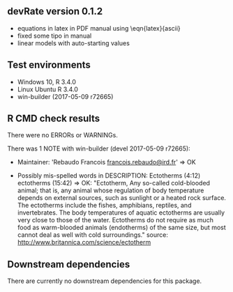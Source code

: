 ## devRate version 0.1.2
* equations in latex in PDF manual using \eqn{latex}{ascii}
* fixed some tipo in manual
* linear models with auto-starting values

## Test environments
* Windows 10, R 3.4.0
* Linux Ubuntu R 3.4.0
* win-builder (2017-05-09 r72665)

## R CMD check results
There were no ERRORs or WARNINGs. 

There was 1 NOTE with win-builder (devel 2017-05-09 r72665):

* Maintainer: 'Rebaudo Francois <francois.rebaudo@ird.fr>'
=> OK

* Possibly mis-spelled words in DESCRIPTION:
  Ectotherms (4:12)
  ectotherms (15:42)
=> OK: "Ectotherm, Any so-called cold-blooded animal; that is, any animal whose regulation of body temperature depends on external sources, such as sunlight or a heated rock surface. The ectotherms include the fishes, amphibians, reptiles, and invertebrates. The body temperatures of aquatic ectotherms are usually very close to those of the water. Ectotherms do not require as much food as warm-blooded animals (endotherms) of the same size, but most cannot deal as well with cold surroundings."
source: http://www.britannica.com/science/ectotherm

## Downstream dependencies
There are currently no downstream dependencies for this package.

